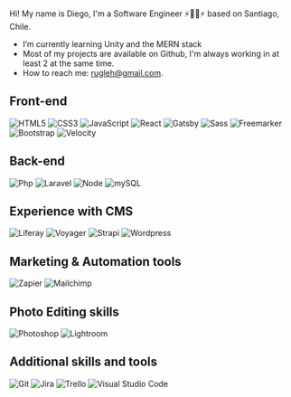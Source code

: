 Hi! My name is Diego, I'm a Software Engineer ⚡👨‍💻⚡ based on Santiago, Chile.

- I’m currently learning Unity and the MERN stack
- Most of my projects are available on Github, I'm always working in at least 2 at the same time.
- How to reach me: rugleh@gmail.com.

## Front-end 
![HTML5](https://img.shields.io/badge/-HTML5-%23e96228?logo=html5&logoColor=white)
![CSS3](https://img.shields.io/badge/-CSS3-%2301a7dd?logo=css3&logoColor=white)
![JavaScript](https://img.shields.io/badge/-JavaScript-%23f7e018?logo=javascript&logoColor=white)
![React](https://img.shields.io/badge/-React-%235ed3f3?logo=react&logoColor=white)
![Gatsby](https://img.shields.io/badge/-Gatsby-%23663399?logo=gatsby&logoColor=white)
![Sass](https://img.shields.io/badge/-Sass-%23c76494?logo=sass&logoColor=white)
![Freemarker](https://img.shields.io/badge/-FreeMarker-%2301a7dd?logo=codersrank&logoColor=white)
![Bootstrap](https://img.shields.io/badge/-Bootstrap-%237d10f2?logo=bootstrap&logoColor=white)
![Velocity](https://img.shields.io/badge/-Velocity-%2301a7dd?logo=codersrank&logoColor=white)


## Back-end 
![Php](https://img.shields.io/badge/-Php-%237377ad?logo=php&logoColor=white)
![Laravel](https://img.shields.io/badge/-Laravel-%23FF2D20?logo=laravel&logoColor=white)
![Node](https://img.shields.io/badge/-Node-%236fa660?logo=node.js&logoColor=white)
![mySQL](https://img.shields.io/badge/-mySQL-%234479A1?logo=mysql&logoColor=white)


## Experience with CMS
![Liferay](https://img.shields.io/badge/-Liferay-%2301a7dd?logo=open-source-initiative&logoColor=white)
![Voyager](https://img.shields.io/badge/-Voyager-%23004466?logo=codeship&logoColor=white)
![Strapi](https://img.shields.io/badge/-Strapi-%2301a7dd?logo=strapi&logoColor=white)
![Wordpress](https://img.shields.io/badge/-Wordpress-%23444?logo=wordpress&logoColor=white)


## Marketing & Automation tools
![Zapier](https://img.shields.io/badge/-Zapier-%23FF4A00?logo=zapier&logoColor=white)
![Mailchimp](https://img.shields.io/badge/-MailChimp-%23FFE01B?logo=mailchimp&logoColor=white)


## Photo Editing skills
![Photoshop](https://img.shields.io/badge/-Photoshop-%23001d34?logo=adobe-photoshop&logoColor=white)
![Lightroom](https://img.shields.io/badge/-Lightroom-%232fa3f7?logo=adobe-lightroom&logoColor=white)


## Additional skills and tools
![Git](https://img.shields.io/badge/-Git-%23000000?logo=git&logoColor=white)
![Jira](https://img.shields.io/badge/-Jira-%232580f7?logo=jira&logoColor=white)
![Trello](https://img.shields.io/badge/-Trello-%232580f7?logo=trello&logoColor=white)
![Visual Studio Code](https://img.shields.io/badge/-Code-%232580f7?logo=visual-studio-code&logoColor=white)

